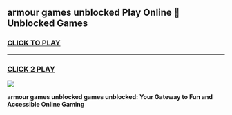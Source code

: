 
## armour games unblocked Play Online 👋 Unblocked Games
<h3>
<a href="https://premium.freeplayer.one?title=armour_games_unblocked&ref=19F">CLICK TO PLAY</a></h3>
<hr>

<h3>
<a href="https://premium.freeplayer.one?title=armour_games_unblocked&ref=19F">CLICK 2 PLAY</a>
  
</h3>

<a href="https://premium.freeplayer.one?title=armour_games_unblocked&ref=19F"><img src="https://clearcache.store/games.png"></a>


**armour games unblocked games unblocked: Your Gateway to Fun and Accessible Online Gaming**

